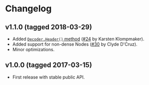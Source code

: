 # Changelog

## v1.1.0 (tagged 2018-03-29)

* Added [`Decoder.Header()` method](https://godoc.org/github.com/qedus/osmpbf#Decoder.Header)
([#24](https://github.com/qedus/osmpbf/pull/24) by Karsten Klompmaker).
* Added support for non-dense Nodes
([#30](https://github.com/qedus/osmpbf/pull/30) by Clyde D'Cruz).
* Minor optimizations.

## v1.0.0 (tagged 2017-03-15)

* First release with stable public API.
